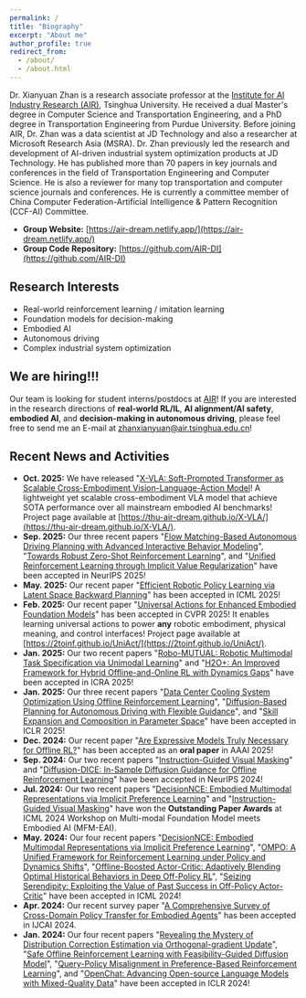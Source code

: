 ```yaml
---
permalink: /
title: "Biography"
excerpt: "About me"
author_profile: true
redirect_from: 
  - /about/
  - /about.html
---
```


Dr. Xianyuan Zhan is a research associate professor at the [Institute for AI Industry Research (AIR)](https://air.tsinghua.edu.cn), Tsinghua University. He received a dual Master's degree in Computer Science and Transportation Engineering, and a PhD degree in Transportation Engineering from Purdue University. Before joining AIR, Dr. Zhan was a data scientist at JD Technology and also a researcher at Microsoft Research Asia (MSRA). Dr. Zhan previously led the research and development of AI-driven industrial system optimization products at JD Technology. He has published more than 70 papers in key journals and conferences in the field of Transportation Engineering and Computer Science. He is also a reviewer for many top transportation and computer science journals and conferences. He is currently a committee member of China Computer Federation-Artificial Intelligence & Pattern Recognition (CCF-AI) Committee. 

* <b>Group Website:</b> [https://air-dream.netlify.app/](https://air-dream.netlify.app/)
* <b>Group Code Repository:</b> [https://github.com/AIR-DI](https://github.com/AIR-DI)

Research Interests
---
* Real-world reinforcement learning / imitation learning
* Foundation models for decision-making
* Embodied AI
* Autonomous driving
* Complex industrial system optimization

We are hiring!!!
---
Our team is looking for student interns/postdocs at [AIR](https://air.tsinghua.edu.cn)! If you are interested in the research directions of **real-world RL/IL**, **AI alignment/AI safety**, **embodied AI**, and **decision-making in autonomous driving**, please feel free to send me an E-mail at [zhanxianyuan@air.tsinghua.edu.cn](mailto:zhanxianyuan@air.tsinghua.edu.cn)!


Recent News and Activities
---
* <b>Oct. 2025:</b> We have released "[X-VLA: Soft-Prompted Transformer as Scalable Cross-Embodiment Vision-Language-Action Model](http://zhanxianyuan.xyz/publication/2025-XVLA)! A lightweight yet scalable cross-embodiment VLA model that achieve SOTA performance over all mainstream embodied AI benchmarks! Project page available at [https://thu-air-dream.github.io/X-VLA/](https://thu-air-dream.github.io/X-VLA/).
* <b>Sep. 2025:</b> Our three recent papers "[Flow Matching-Based Autonomous Driving Planning with Advanced Interactive Behavior Modeling](http://zhanxianyuan.xyz/publication/2025-FlowPlanner)", "[Towards Robust Zero-Shot Reinforcement Learning](http://zhanxianyuan.xyz/publication/2025-BREEZE)", and "[Unified Reinforcement Learning through Implicit Value Regularization](http://zhanxianyuan.xyz/publication/2025-UniIVR)" have been accepted in NeurIPS 2025!
* <b>May. 2025:</b> Our recent paper "[Efficient Robotic Policy Learning via Latent Space Backward Planning](http://zhanxianyuan.xyz/publication/2025-LBP)" has been accepted in ICML 2025!
* <b>Feb. 2025:</b> Our recent paper "[Universal Actions for Enhanced Embodied Foundation Models](http://zhanxianyuan.xyz/publication/2025-uniAct)" has been accepted in CVPR 2025! It enables learning universal actions to power **any** robotic embodiment, physical meaning, and control interfaces! Project page available at [https://2toinf.github.io/UniAct/](https://2toinf.github.io/UniAct/).
* <b>Jan. 2025:</b> Our two recent papers "[Robo-MUTUAL: Robotic Multimodal Task Specification via Unimodal Learning](http://zhanxianyuan.xyz/publication/2025-RoboMutual)" and "[H2O+: An Improved Framework for Hybrid Offline-and-Online RL with Dynamics Gaps](http://zhanxianyuan.xyz/publication/2025-H2O+)" have been accepted in ICRA 2025!
* <b>Jan. 2025:</b> Our three recent papers "[Data Center Cooling System Optimization Using Offline Reinforcement Learning](http://zhanxianyuan.xyz/publication/2025-DC_opt)", "[Diffusion-Based Planning for Autonomous Driving with Flexible Guidance](http://zhanxianyuan.xyz/publication/2025-Diff_planner)", and "[Skill Expansion and Composition in Parameter Space](http://zhanxianyuan.xyz/publication/2025-PSEC)" have been accepted in ICLR 2025!
* <b>Dec. 2024:</b> Our recent paper "[Are Expressive Models Truly Necessary for Offline RL?](http://zhanxianyuan.xyz/publication/2025-RSP)" has been accepted as an **oral paper** in AAAI 2025!
* <b>Sep. 2024:</b> Our two recent papers "[Instruction-Guided Visual Masking](http://zhanxianyuan.xyz/publication/2024-IVM)" and "[Diffusion-DICE: In-Sample Diffusion Guidance for Offline Reinforcement Learning](http://zhanxianyuan.xyz/publication/2024-DiffDice)" have been accepted in NeurIPS 2024!
* <b>Jul. 2024:</b> Our two recent papers "[DecisionNCE: Embodied Multimodal Representations via Implicit Preference Learning](http://zhanxianyuan.xyz/publication/2024-decisionNCE)" and "[Instruction-Guided Visual Masking](http://zhanxianyuan.xyz/publication/2024-IVM)" have won the <b>Outstanding Paper Awards</b> at ICML 2024 Workshop on Multi-modal Foundation Model meets Embodied AI (MFM-EAI).
* <b>May. 2024:</b> Our four recent papers "[DecisionNCE: Embodied Multimodal Representations via Implicit Preference Learning](http://zhanxianyuan.xyz/publication/2024-decisionNCE)", "[OMPO: A Unified Framework for Reinforcement Learning under Policy and Dynamics Shifts](http://zhanxianyuan.xyz/publication/2024-OMPO)", "[Offline-Boosted Actor-Critic: Adaptively Blending Optimal Historical Behaviors in Deep Off-Policy RL](http://zhanxianyuan.xyz/publication/2024-OBAC)", "[Seizing Serendipity: Exploiting the Value of Past Success in Off-Policy Actor-Critic](http://zhanxianyuan.xyz/publication/2024-BEE)" have been accepted in ICML 2024!
* <b>Apr. 2024:</b> Our recent survey paper "[A Comprehensive Survey of Cross-Domain Policy Transfer for Embodied Agents](http://zhanxianyuan.xyz/publication/2024-cross_domain)" has been accepted in IJCAI 2024.
* <b>Jan. 2024:</b> Our four recent papers "[Revealing the Mystery of Distribution Correction Estimation via Orthogonal-gradient Update](http://zhanxianyuan.xyz/publication/2024-ODICE)", "[Safe Offline Reinforcement Learning with Feasibility-Guided Diffusion Model](http://zhanxianyuan.xyz/publication/2024-FISOR)", "[Query-Policy Misalignment in Preference-Based Reinforcement Learning](http://zhanxianyuan.xyz/publication/2024-QPA)", and "[OpenChat: Advancing Open-source Language Models with Mixed-Quality Data](http://zhanxianyuan.xyz/publication/2024-OpenChat)" have been accepted in ICLR 2024!